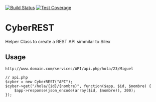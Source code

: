 [![Build Status](https://travis-ci.org/MiguelSMendoza/CyberREST.svg?branch=master)](https://travis-ci.org/MiguelSMendoza/CyberREST) [![Test Coverage](https://codeclimate.com/github/MiguelSMendoza/CyberREST.svg/badges/coverage.svg)](https://codeclimate.com/github/MiguelSMendoza/CyberREST/coverage)
# CyberREST
Helper Class to create a REST API simmilar to Silex
## Usage
```
http://www.domain.com/services/API/api.php/hola/23/Miguel
```
```
// api.php
$cyber = new CyberREST("API");
$cyber->get("/hola/{id}/{nombre}", function($app, $id, $nombre) {
	$app->response(json_encode(array($id, $nombre)), 200);
});
```